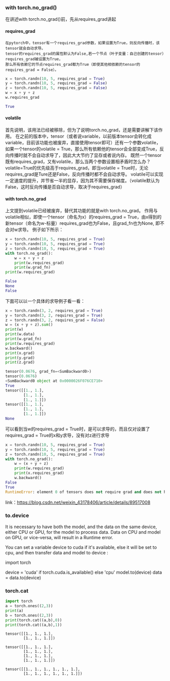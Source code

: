 ### with torch.no_grad()

在讲述with torch.no_grad()前，先从requires_grad讲起
#### **requires_grad**
```
在pytorch中，tensor有一个requires_grad参数，如果设置为True，则反向传播时，该tensor就会自动求导。
tensor的requires_grad的属性默认为False,若一个节点（叶子变量：自己创建的tensor）requires_grad被设置为True，
那么所有依赖它的节点requires_grad都为True（即使其他相依赖的tensor的requires_grad = False）。
```
```python
x = torch.randn(10, 5, requires_grad = True)
y = torch.randn(10, 5, requires_grad = False)
z = torch.randn(10, 5, requires_grad = False)
w = x + y + z
w.requires_grad

True
```
#### **volatile**

首先说明，该用法已经被移除，但为了说明torch.no_grad，还是需要讲解下该作用。
在之前的版本中，tensor（或者说variable，以前版本tensor会转化成variable，目前该功能也被废弃，直接使用tensor即可）还有一个参数volatile，
如果一个tensor的volatile = True，那么所有依赖他的tensor会全部变成True，反向传播时就不会自动求导了，因此大大节约了显存或者说内存。
既然一个tensor既有requires_grad，又有volatile，那么当两个参数设置相矛盾时怎么办？
volatile=True的优先级高于requires_grad，即当volatile = True时，无论requires_grad是Ture还是False，反向传播时都不会自动求导。
volatile可以实现一定速度的提升，并节省一半的显存，因为其不需要保存梯度。（volatile默认为False，这时反向传播是否自动求导，取决于requires_grad）
#### **with torch.no_grad**
上文提到volatile已经被废弃，替代其功能的就是with torch.no_grad。
作用与volatile相似，即使一个tensor（命名为x）的requires_grad = True，由x得到的新tensor（命名为w-标量）requires_grad也为False，且grad_fn也为None,
即不会对w求导。
例子如下所示：
```python
x = torch.randn(10, 5, requires_grad = True)
y = torch.randn(10, 5, requires_grad = True)
z = torch.randn(10, 5, requires_grad = True)
with torch.no_grad():
    w = x + y + z
    print(w.requires_grad)
    print(w.grad_fn)
print(w.requires_grad)

False
None
False
```
下面可以以一个具体的求导例子看一看：
```python
x = torch.randn(3, 2, requires_grad = True)
y = torch.randn(3, 2, requires_grad = True)
z = torch.randn(3, 2, requires_grad = False)
w = (x + y + z).sum()
print(w)
print(w.data)
print(w.grad_fn)
print(w.requires_grad)
w.backward()
print(x.grad)
print(y.grad)
print(z.grad)

tensor(0.0676, grad_fn=<SumBackward0>)
tensor(0.0676)
<SumBackward0 object at 0x0000026F076CE710>
True
tensor([[1., 1.],
        [1., 1.],
        [1., 1.]])
tensor([[1., 1.],
        [1., 1.],
        [1., 1.]])
None
```
可以看到当w的requires_grad = True时，是可以求导的，而且仅对设置了requires_grad = True的x和y求导，没有对z进行求导
```python
x = torch.randn(10, 5, requires_grad = True)
y = torch.randn(10, 5, requires_grad = True)
z = torch.randn(10, 5, requires_grad = True)
with torch.no_grad():
    w = (x + y + z)
    print(w.requires_grad)
    print(x.requires_grad)
    w.backward()
False
True
RuntimeError: element 0 of tensors does not require grad and does not have a grad_fn
```
link：https://blog.csdn.net/weixin_43178406/article/details/89517008


### to.device
It is necessary to have both the model, and the data on the same device, either CPU or GPU, for the model to process data. Data on CPU and model on GPU, or vice-versa, will result in a Runtime error.

You can set a variable device to cuda if it's available, else it will be set to cpu, and then transfer data and model to device :

import torch

device = 'cuda' if torch.cuda.is_available() else 'cpu'
model.to(device)
data = data.to(device)

### torch.cat
```python
import torch
a = torch.ones((2,3))
print(a)
b = torch.ones((2,3))
print(torch.cat((a,b),0))
print(torch.cat((a,b),1))
```
```
tensor([[1., 1., 1.],
        [1., 1., 1.]])
        
tensor([[1., 1., 1.],
        [1., 1., 1.],
        [1., 1., 1.],
        [1., 1., 1.]])
        
tensor([[1., 1., 1., 1., 1., 1.],
        [1., 1., 1., 1., 1., 1.]])
```
